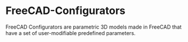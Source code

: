 # FreeCAD-Configurators
FreeCAD Configurators are parametric 3D models made in FreeCAD that have a set of user-modifiable predefined parameters.
